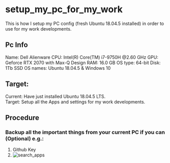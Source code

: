 # setup_my_pc_for_my_work
This is how I setup my PC config (fresh Ubuntu 18.04.5 installed) in order to use for my work developments.

## Pc Info
Name: Dell Alienware
CPU:  Intel(R) Core(TM) i7-9750H @2.60 GHz
GPU:  Geforce RTX 2070 with Max-Q Design
RAM:  16.0 GB
OS type: 64-bit
Disk: 1Tb SSD
OS names: Ubuntu 18.04.5 & Windows 10

## Target:
Current: Have just installed Ubuntu 18.04.5 LTS.  
Target:  Setup all the Apps and settings for my work developments.

## Procedure
### Backup all the important things from your current PC if you can (Optional) e.g.:
1. Github Key
2. ![search_apps](images/01_bionic-search-apps.png)
